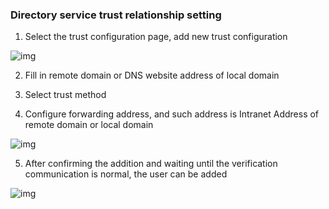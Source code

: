 ### Directory service trust relationship setting

1. Select the trust configuration page, add new trust configuration

![img](https://github.com/jdcloudcom/cn/blob/joytaobao-ad-2019011501/image/DirectoryService/cn/Directory-Service-Trust-Settings-cn-1.png)

2. Fill in remote domain or DNS website address of local domain

3. Select trust method

4. Configure forwarding address, and such address is Intranet Address of remote domain or local domain

![img](https://github.com/jdcloudcom/cn/blob/joytaobao-ad-2019011501/image/DirectoryService/cn/Directory-Service-Trust-Settings-cn-2.png)

5. After confirming the addition and waiting until the verification communication is normal, the user can be added

![img](https://github.com/jdcloudcom/cn/blob/joytaobao-ad-2019011501/image/DirectoryService/cn/Directory-Service-Trust-Settings-cn-3.png)

